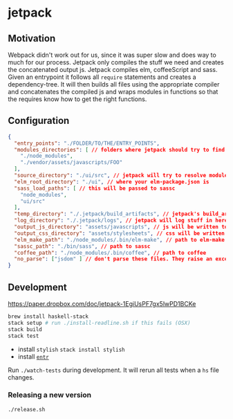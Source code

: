 jetpack
=======

Motivation
----------

Webpack didn't work out for us, since it was super slow and does way to much for our process.
Jetpack only compiles the stuff we need and creates the concatenated output js.
Jetpack compiles elm, coffeeScript and sass.
Given an entrypoint it follows all `require` statements and creates a dependency-tree. It will then builds all files using the appropriate compiler and concatenates the compiled js and wraps modules in functions so that the requires know how to get the right functions.


Configuration
-------------

```json
{
  "entry_points": "./FOLDER/TO/THE/ENTRY_POINTS",
  "modules_directories": [ // folders where jetpack should try to find modules
    "./node_modules",
    "./vendor/assets/javascripts/FOO"
  ],
  "source_directory": "./ui/src", // jetpack will try to resolve modules in source_directory before checking in modules_directories
  "elm_root_directory": "./ui", // where your elm-package.json is
  "sass_load_paths": [ // this will be passed to sassc
    "node_modules",
    "ui/src"
  ],
  "temp_directory": "./.jetpack/build_artifacts", // jetpack's build_artifacts will be here
  "log_directory": "./.jetpack/logs", // jetpack will log stuff in here
  "output_js_directory": "assets/javascripts", // js will be written to this folder
  "output_css_directory": "assets/stylesheets", // css will be written to this folder
  "elm_make_path": "./node_modules/.bin/elm-make", // path to elm-make
  "sassc_path": "./bin/sass", // path to sassc
  "coffee_path": "./node_modules/.bin/coffee", // path to coffee
  "no_parse": ["jsdom" ] // don't parse these files. They raise an exception if they still get required during runtime.
}
```

## Development

https://paper.dropbox.com/doc/jetpack-1EgiUsPF7gx5lwPD1BCKe

```bash
brew install haskell-stack
stack setup # run ./install-readline.sh if this fails (OSX)
stack build
stack test
```

* install `stylish` `stack install stylish`
* install [`entr`](http://entrproject.org/)

Run `./watch-tests` during development. It will rerun all tests when a `hs` file changes.

### Releasing a new version

```bash
./release.sh
```
